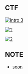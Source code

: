 
## CTF
[![intro 3](https://user-images.githubusercontent.com/106317311/171185621-c03aeddc-a31d-4545-bb9d-7394236fab20.jpg)](https://shadowfor-0.github.io/SF0/Intro%20to%20Offensive%20Security/)
   
[![2](https://user-images.githubusercontent.com/106317311/171198238-51c38738-09cf-4ba0-adc0-decd68a2c859.jpg)](https://shadowfor-0.github.io/SF0/Intro%20to%20Defensive%20Security/)

[![2](https://user-images.githubusercontent.com/106317311/171200053-b7b2dfd3-4086-4286-bef2-024921902b15.jpg)](https://shadowfor-0.github.io/SF0/Careers%20in%20Cyber/)

## NOTE

   * [soon](https://shadowfor-0.github.io/sf0)
   
   

